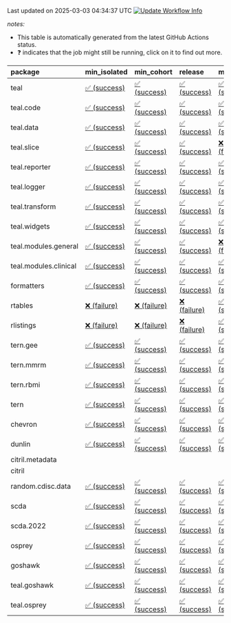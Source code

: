 Last updated on 2025-03-03 04:34:37 UTC [![Update Workflow
Info](https://github.com/averissimo/verdepcheck-status/actions/workflows/update.yaml/badge.svg)](https://github.com/averissimo/verdepcheck-status/actions/workflows/update.yaml)

*notes:*

-   This table is automatically generated from the latest GitHub Actions
    status.
-   ❓ indicates that the job might still be running, click on it to
    find out more.

<table>
<colgroup>
<col style="width: 4%" />
<col style="width: 23%" />
<col style="width: 23%" />
<col style="width: 23%" />
<col style="width: 23%" />
</colgroup>
<thead>
<tr class="header">
<th style="text-align: left;">package</th>
<th style="text-align: left;">min_isolated</th>
<th style="text-align: left;">min_cohort</th>
<th style="text-align: left;">release</th>
<th style="text-align: left;">max</th>
</tr>
</thead>
<tbody>
<tr class="odd">
<td style="text-align: left;">teal</td>
<td
style="text-align: left;"><a href="https://github.com/insightsengineering/teal/actions/runs/13611772233/job/38049891596">✅
(success)</a></td>
<td
style="text-align: left;"><a href="https://github.com/insightsengineering/teal/actions/runs/13611772233/job/38049891349">✅
(success)</a></td>
<td
style="text-align: left;"><a href="https://github.com/insightsengineering/teal/actions/runs/13611772233/job/38049891726">✅
(success)</a></td>
<td
style="text-align: left;"><a href="https://github.com/insightsengineering/teal/actions/runs/13611772233/job/38049891454">✅
(success)</a></td>
</tr>
<tr class="even">
<td style="text-align: left;">teal.code</td>
<td
style="text-align: left;"><a href="https://github.com/insightsengineering/teal.code/actions/runs/13611786304/job/38049920530">✅
(success)</a></td>
<td
style="text-align: left;"><a href="https://github.com/insightsengineering/teal.code/actions/runs/13611786304/job/38049920340">✅
(success)</a></td>
<td
style="text-align: left;"><a href="https://github.com/insightsengineering/teal.code/actions/runs/13611786304/job/38049920637">✅
(success)</a></td>
<td
style="text-align: left;"><a href="https://github.com/insightsengineering/teal.code/actions/runs/13611786304/job/38049920428">✅
(success)</a></td>
</tr>
<tr class="odd">
<td style="text-align: left;">teal.data</td>
<td
style="text-align: left;"><a href="https://github.com/insightsengineering/teal.data/actions/runs/13611775745/job/38049899040">✅
(success)</a></td>
<td
style="text-align: left;"><a href="https://github.com/insightsengineering/teal.data/actions/runs/13611775745/job/38049898871">✅
(success)</a></td>
<td
style="text-align: left;"><a href="https://github.com/insightsengineering/teal.data/actions/runs/13611775745/job/38049899139">✅
(success)</a></td>
<td
style="text-align: left;"><a href="https://github.com/insightsengineering/teal.data/actions/runs/13611775745/job/38049898965">✅
(success)</a></td>
</tr>
<tr class="even">
<td style="text-align: left;">teal.slice</td>
<td
style="text-align: left;"><a href="https://github.com/insightsengineering/teal.slice/actions/runs/13611780736/job/38049909170">✅
(success)</a></td>
<td
style="text-align: left;"><a href="https://github.com/insightsengineering/teal.slice/actions/runs/13611780736/job/38049909088">✅
(success)</a></td>
<td
style="text-align: left;"><a href="https://github.com/insightsengineering/teal.slice/actions/runs/13611780736/job/38049909287">✅
(success)</a></td>
<td
style="text-align: left;"><a href="https://github.com/insightsengineering/teal.slice/actions/runs/13611780736/job/38049909014">❌
(failure)</a></td>
</tr>
<tr class="odd">
<td style="text-align: left;">teal.reporter</td>
<td
style="text-align: left;"><a href="https://github.com/insightsengineering/teal.reporter/actions/runs/13611776953/job/38049901165">✅
(success)</a></td>
<td
style="text-align: left;"><a href="https://github.com/insightsengineering/teal.reporter/actions/runs/13611776953/job/38049901313">✅
(success)</a></td>
<td
style="text-align: left;"><a href="https://github.com/insightsengineering/teal.reporter/actions/runs/13611776953/job/38049901556">✅
(success)</a></td>
<td
style="text-align: left;"><a href="https://github.com/insightsengineering/teal.reporter/actions/runs/13611776953/job/38049901451">✅
(success)</a></td>
</tr>
<tr class="even">
<td style="text-align: left;">teal.logger</td>
<td
style="text-align: left;"><a href="https://github.com/insightsengineering/teal.logger/actions/runs/13611773532/job/38049893684">✅
(success)</a></td>
<td
style="text-align: left;"><a href="https://github.com/insightsengineering/teal.logger/actions/runs/13611773532/job/38049893908">✅
(success)</a></td>
<td
style="text-align: left;"><a href="https://github.com/insightsengineering/teal.logger/actions/runs/13611773532/job/38049894033">✅
(success)</a></td>
<td
style="text-align: left;"><a href="https://github.com/insightsengineering/teal.logger/actions/runs/13611773532/job/38049893805">✅
(success)</a></td>
</tr>
<tr class="odd">
<td style="text-align: left;">teal.transform</td>
<td
style="text-align: left;"><a href="https://github.com/insightsengineering/teal.transform/actions/runs/13611777841/job/38049903316">✅
(success)</a></td>
<td
style="text-align: left;"><a href="https://github.com/insightsengineering/teal.transform/actions/runs/13611777841/job/38049902868">✅
(success)</a></td>
<td
style="text-align: left;"><a href="https://github.com/insightsengineering/teal.transform/actions/runs/13611777841/job/38049903189">✅
(success)</a></td>
<td
style="text-align: left;"><a href="https://github.com/insightsengineering/teal.transform/actions/runs/13611777841/job/38049903026">✅
(success)</a></td>
</tr>
<tr class="even">
<td style="text-align: left;">teal.widgets</td>
<td
style="text-align: left;"><a href="https://github.com/insightsengineering/teal.widgets/actions/runs/13611791315/job/38049930647">✅
(success)</a></td>
<td
style="text-align: left;"><a href="https://github.com/insightsengineering/teal.widgets/actions/runs/13611791315/job/38049930509">✅
(success)</a></td>
<td
style="text-align: left;"><a href="https://github.com/insightsengineering/teal.widgets/actions/runs/13611791315/job/38049930758">✅
(success)</a></td>
<td
style="text-align: left;"><a href="https://github.com/insightsengineering/teal.widgets/actions/runs/13611791315/job/38049930405">✅
(success)</a></td>
</tr>
<tr class="odd">
<td style="text-align: left;">teal.modules.general</td>
<td
style="text-align: left;"><a href="https://github.com/insightsengineering/teal.modules.general/actions/runs/13611772343/job/38049891754">✅
(success)</a></td>
<td
style="text-align: left;"><a href="https://github.com/insightsengineering/teal.modules.general/actions/runs/13611772343/job/38049891647">✅
(success)</a></td>
<td
style="text-align: left;"><a href="https://github.com/insightsengineering/teal.modules.general/actions/runs/13611772343/job/38049891865">✅
(success)</a></td>
<td
style="text-align: left;"><a href="https://github.com/insightsengineering/teal.modules.general/actions/runs/13611772343/job/38049891515">❌
(failure)</a></td>
</tr>
<tr class="even">
<td style="text-align: left;">teal.modules.clinical</td>
<td
style="text-align: left;"><a href="https://github.com/insightsengineering/teal.modules.clinical/actions/runs/13611785876/job/38049919463">✅
(success)</a></td>
<td
style="text-align: left;"><a href="https://github.com/insightsengineering/teal.modules.clinical/actions/runs/13611785876/job/38049919410">✅
(success)</a></td>
<td
style="text-align: left;"><a href="https://github.com/insightsengineering/teal.modules.clinical/actions/runs/13611785876/job/38049919543">✅
(success)</a></td>
<td
style="text-align: left;"><a href="https://github.com/insightsengineering/teal.modules.clinical/actions/runs/13611785876/job/38049919350">✅
(success)</a></td>
</tr>
<tr class="odd">
<td style="text-align: left;">formatters</td>
<td
style="text-align: left;"><a href="https://github.com/insightsengineering/formatters/actions/runs/13611781659/job/38049911016">✅
(success)</a></td>
<td
style="text-align: left;"><a href="https://github.com/insightsengineering/formatters/actions/runs/13611781659/job/38049910888">✅
(success)</a></td>
<td
style="text-align: left;"><a href="https://github.com/insightsengineering/formatters/actions/runs/13611781659/job/38049911140">✅
(success)</a></td>
<td
style="text-align: left;"><a href="https://github.com/insightsengineering/formatters/actions/runs/13611781659/job/38049910778">✅
(success)</a></td>
</tr>
<tr class="even">
<td style="text-align: left;">rtables</td>
<td
style="text-align: left;"><a href="https://github.com/insightsengineering/rtables/actions/runs/13611772166/job/38072266044">❌
(failure)</a></td>
<td
style="text-align: left;"><a href="https://github.com/insightsengineering/rtables/actions/runs/13611772166/job/38072265827">❌
(failure)</a></td>
<td
style="text-align: left;"><a href="https://github.com/insightsengineering/rtables/actions/runs/13611772166/job/38072266647">❌
(failure)</a></td>
<td
style="text-align: left;"><a href="https://github.com/insightsengineering/rtables/actions/runs/13611772166/job/38072266287">✅
(success)</a></td>
</tr>
<tr class="odd">
<td style="text-align: left;">rlistings</td>
<td
style="text-align: left;"><a href="https://github.com/insightsengineering/rlistings/actions/runs/13611776111/job/38049899711">❌
(failure)</a></td>
<td
style="text-align: left;"><a href="https://github.com/insightsengineering/rlistings/actions/runs/13611776111/job/38049899891">❌
(failure)</a></td>
<td
style="text-align: left;"><a href="https://github.com/insightsengineering/rlistings/actions/runs/13611776111/job/38049900003">❌
(failure)</a></td>
<td
style="text-align: left;"><a href="https://github.com/insightsengineering/rlistings/actions/runs/13611776111/job/38049899788">✅
(success)</a></td>
</tr>
<tr class="even">
<td style="text-align: left;">tern.gee</td>
<td
style="text-align: left;"><a href="https://github.com/insightsengineering/tern.gee/actions/runs/13611783890/job/38049915110">✅
(success)</a></td>
<td
style="text-align: left;"><a href="https://github.com/insightsengineering/tern.gee/actions/runs/13611783890/job/38049914794">✅
(success)</a></td>
<td
style="text-align: left;"><a href="https://github.com/insightsengineering/tern.gee/actions/runs/13611783890/job/38049914999">✅
(success)</a></td>
<td
style="text-align: left;"><a href="https://github.com/insightsengineering/tern.gee/actions/runs/13611783890/job/38049914898">✅
(success)</a></td>
</tr>
<tr class="odd">
<td style="text-align: left;">tern.mmrm</td>
<td
style="text-align: left;"><a href="https://github.com/insightsengineering/tern.mmrm/actions/runs/13611791145/job/38049930326">✅
(success)</a></td>
<td
style="text-align: left;"><a href="https://github.com/insightsengineering/tern.mmrm/actions/runs/13611791145/job/38049930203">✅
(success)</a></td>
<td
style="text-align: left;"><a href="https://github.com/insightsengineering/tern.mmrm/actions/runs/13611791145/job/38049930429">✅
(success)</a></td>
<td
style="text-align: left;"><a href="https://github.com/insightsengineering/tern.mmrm/actions/runs/13611791145/job/38049930088">✅
(success)</a></td>
</tr>
<tr class="even">
<td style="text-align: left;">tern.rbmi</td>
<td
style="text-align: left;"><a href="https://github.com/insightsengineering/tern.rbmi/actions/runs/13611781523/job/38049910863">✅
(success)</a></td>
<td
style="text-align: left;"><a href="https://github.com/insightsengineering/tern.rbmi/actions/runs/13611781523/job/38049910652">✅
(success)</a></td>
<td
style="text-align: left;"><a href="https://github.com/insightsengineering/tern.rbmi/actions/runs/13611781523/job/38049910970">✅
(success)</a></td>
<td
style="text-align: left;"><a href="https://github.com/insightsengineering/tern.rbmi/actions/runs/13611781523/job/38049910759">✅
(success)</a></td>
</tr>
<tr class="odd">
<td style="text-align: left;">tern</td>
<td
style="text-align: left;"><a href="https://github.com/insightsengineering/tern/actions/runs/13611776980/job/38049901622">✅
(success)</a></td>
<td
style="text-align: left;"><a href="https://github.com/insightsengineering/tern/actions/runs/13611776980/job/38049901503">✅
(success)</a></td>
<td
style="text-align: left;"><a href="https://github.com/insightsengineering/tern/actions/runs/13611776980/job/38049901766">✅
(success)</a></td>
<td
style="text-align: left;"><a href="https://github.com/insightsengineering/tern/actions/runs/13611776980/job/38049901369">✅
(success)</a></td>
</tr>
<tr class="even">
<td style="text-align: left;">chevron</td>
<td
style="text-align: left;"><a href="https://github.com/insightsengineering/chevron/actions/runs/13611784349/job/38049915927">✅
(success)</a></td>
<td
style="text-align: left;"><a href="https://github.com/insightsengineering/chevron/actions/runs/13611784349/job/38049915799">✅
(success)</a></td>
<td
style="text-align: left;"><a href="https://github.com/insightsengineering/chevron/actions/runs/13611784349/job/38049916035">✅
(success)</a></td>
<td
style="text-align: left;"><a href="https://github.com/insightsengineering/chevron/actions/runs/13611784349/job/38049915702">✅
(success)</a></td>
</tr>
<tr class="odd">
<td style="text-align: left;">dunlin</td>
<td
style="text-align: left;"><a href="https://github.com/insightsengineering/dunlin/actions/runs/12616307113/job/35157393605">✅
(success)</a></td>
<td
style="text-align: left;"><a href="https://github.com/insightsengineering/dunlin/actions/runs/12616307113/job/35157393258">✅
(success)</a></td>
<td
style="text-align: left;"><a href="https://github.com/insightsengineering/dunlin/actions/runs/12616307113/job/35157393356">✅
(success)</a></td>
<td
style="text-align: left;"><a href="https://github.com/insightsengineering/dunlin/actions/runs/12616307113/job/35157393468">✅
(success)</a></td>
</tr>
<tr class="even">
<td style="text-align: left;">citril.metadata</td>
<td style="text-align: left;"></td>
<td style="text-align: left;"></td>
<td style="text-align: left;"></td>
<td style="text-align: left;"></td>
</tr>
<tr class="odd">
<td style="text-align: left;">citril</td>
<td style="text-align: left;"></td>
<td style="text-align: left;"></td>
<td style="text-align: left;"></td>
<td style="text-align: left;"></td>
</tr>
<tr class="even">
<td style="text-align: left;">random.cdisc.data</td>
<td
style="text-align: left;"><a href="https://github.com/insightsengineering/random.cdisc.data/actions/runs/13611781211/job/38049910363">✅
(success)</a></td>
<td
style="text-align: left;"><a href="https://github.com/insightsengineering/random.cdisc.data/actions/runs/13611781211/job/38049910162">✅
(success)</a></td>
<td
style="text-align: left;"><a href="https://github.com/insightsengineering/random.cdisc.data/actions/runs/13611781211/job/38049910533">✅
(success)</a></td>
<td
style="text-align: left;"><a href="https://github.com/insightsengineering/random.cdisc.data/actions/runs/13611781211/job/38049910267">✅
(success)</a></td>
</tr>
<tr class="odd">
<td style="text-align: left;">scda</td>
<td
style="text-align: left;"><a href="https://github.com/insightsengineering/scda/actions/runs/10437595381/job/28903950666">✅
(success)</a></td>
<td
style="text-align: left;"><a href="https://github.com/insightsengineering/scda/actions/runs/10437595381/job/28903950617">✅
(success)</a></td>
<td
style="text-align: left;"><a href="https://github.com/insightsengineering/scda/actions/runs/10437595381/job/28903950725">✅
(success)</a></td>
<td
style="text-align: left;"><a href="https://github.com/insightsengineering/scda/actions/runs/10437595381/job/28903950525">✅
(success)</a></td>
</tr>
<tr class="even">
<td style="text-align: left;">scda.2022</td>
<td
style="text-align: left;"><a href="https://github.com/insightsengineering/scda.2022/actions/runs/10336794308/job/28612920887">✅
(success)</a></td>
<td
style="text-align: left;"><a href="https://github.com/insightsengineering/scda.2022/actions/runs/10336794308/job/28612920603">✅
(success)</a></td>
<td
style="text-align: left;"><a href="https://github.com/insightsengineering/scda.2022/actions/runs/10336794308/job/28612920985">✅
(success)</a></td>
<td
style="text-align: left;"><a href="https://github.com/insightsengineering/scda.2022/actions/runs/10336794308/job/28612920798">✅
(success)</a></td>
</tr>
<tr class="odd">
<td style="text-align: left;">osprey</td>
<td
style="text-align: left;"><a href="https://github.com/insightsengineering/osprey/actions/runs/13611788737/job/38049924707">✅
(success)</a></td>
<td
style="text-align: left;"><a href="https://github.com/insightsengineering/osprey/actions/runs/13611788737/job/38049924636">✅
(success)</a></td>
<td
style="text-align: left;"><a href="https://github.com/insightsengineering/osprey/actions/runs/13611788737/job/38049924807">✅
(success)</a></td>
<td
style="text-align: left;"><a href="https://github.com/insightsengineering/osprey/actions/runs/13611788737/job/38049924531">✅
(success)</a></td>
</tr>
<tr class="even">
<td style="text-align: left;">goshawk</td>
<td
style="text-align: left;"><a href="https://github.com/insightsengineering/goshawk/actions/runs/13611781475/job/38049910840">✅
(success)</a></td>
<td
style="text-align: left;"><a href="https://github.com/insightsengineering/goshawk/actions/runs/13611781475/job/38049910617">✅
(success)</a></td>
<td
style="text-align: left;"><a href="https://github.com/insightsengineering/goshawk/actions/runs/13611781475/job/38049910932">✅
(success)</a></td>
<td
style="text-align: left;"><a href="https://github.com/insightsengineering/goshawk/actions/runs/13611781475/job/38049910739">✅
(success)</a></td>
</tr>
<tr class="odd">
<td style="text-align: left;">teal.goshawk</td>
<td
style="text-align: left;"><a href="https://github.com/insightsengineering/teal.goshawk/actions/runs/13611780744/job/38049909133">✅
(success)</a></td>
<td
style="text-align: left;"><a href="https://github.com/insightsengineering/teal.goshawk/actions/runs/13611780744/job/38049909286">✅
(success)</a></td>
<td
style="text-align: left;"><a href="https://github.com/insightsengineering/teal.goshawk/actions/runs/13611780744/job/38049909500">✅
(success)</a></td>
<td
style="text-align: left;"><a href="https://github.com/insightsengineering/teal.goshawk/actions/runs/13611780744/job/38049909402">✅
(success)</a></td>
</tr>
<tr class="even">
<td style="text-align: left;">teal.osprey</td>
<td
style="text-align: left;"><a href="https://github.com/insightsengineering/teal.osprey/actions/runs/13611786410/job/38049920724">✅
(success)</a></td>
<td
style="text-align: left;"><a href="https://github.com/insightsengineering/teal.osprey/actions/runs/13611786410/job/38049920538">✅
(success)</a></td>
<td
style="text-align: left;"><a href="https://github.com/insightsengineering/teal.osprey/actions/runs/13611786410/job/38049920827">✅
(success)</a></td>
<td
style="text-align: left;"><a href="https://github.com/insightsengineering/teal.osprey/actions/runs/13611786410/job/38049920631">✅
(success)</a></td>
</tr>
</tbody>
</table>
